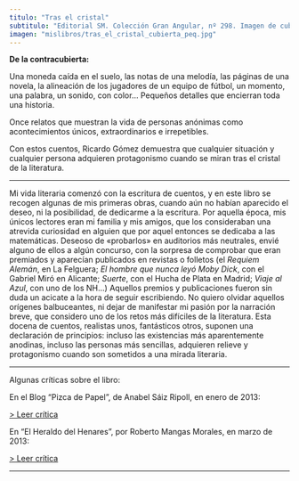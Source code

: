 ```yaml
---
titulo: "Tras el cristal"
subtitulo: "Editorial SM. Colección Gran Angular, nº 298. Imagen de cubierta: *Marta Mesa*. Publicado en octubre de 2012. "
imagen: "mislibros/tras_el_cristal_cubierta_peq.jpg"
---
```

 **De la contracubierta:**

Una moneda caída en el suelo, las notas de una melodía, las páginas de una novela, la alineación de los jugadores de un equipo de fútbol, un momento, una palabra, un sonido, con color… Pequeños detalles que encierran toda una historia.

Once relatos que muestran la vida de personas anónimas como acontecimientos únicos, extraordinarios e irrepetibles.

Con estos cuentos, Ricardo Gómez demuestra que cualquier situación y cualquier persona adquieren protagonismo cuando se miran tras el cristal de la literatura.

* * *

Mi vida literaria comenzó con la escritura de cuentos, y en este libro se recogen algunas de mis primeras obras, cuando aún no habían aparecido el deseo, ni la posibilidad, de dedicarme a la escritura. Por aquella época, mis únicos lectores eran mi familia y mis amigos, que los consideraban una atrevida curiosidad en alguien que por aquel entonces se dedicaba a las matemáticas. Deseoso de «probarlos» en auditorios más neutrales, envié alguno de ellos a algún concurso, con la sorpresa de comprobar que eran premiados y aparecían publicados en revistas o folletos (el _Requiem Alemán_, en La Felguera; _El hombre que nunca leyó Moby Dick_, con el Gabriel Miró en Alicante; _Suerte_, con el Hucha de Plata en Madrid; _Viaje al Azul_, con uno de los NH…) Aquellos premios y publicaciones fueron sin duda un acicate a la hora de seguir escribiendo. No quiero olvidar aquellos orígenes balbuceantes, ni dejar de manifestar mi pasión por la narración breve, que considero uno de los retos más difíciles de la literatura. Esta docena de cuentos, realistas unos, fantásticos otros, suponen una declaración de principios: incluso las existencias más aparentemente anodinas, incluso las personas más sencillas, adquieren relieve y protagonismo cuando son sometidos a una mirada literaria.

* * *

Algunas críticas sobre el libro:

En el Blog “Pizca de Papel”, de Anabel Sáiz Ripoll, en enero de 2013:

[> Leer crítica](/ver/paraleer/critica_tec_asr)

En “El Heraldo del Henares”, por Roberto Mangas Morales, en marzo de 2013:

[> Leer crítica](/ver/paraleer/critica_tec_rmm)

* * *
